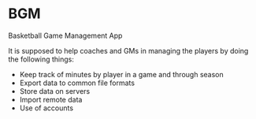 # BGM
Basketball  Game Management App

It is supposed to help coaches and GMs in managing the players by doing the following things:
  - Keep track of minutes by player in a game and through season
  - Export data to common file formats
  - Store data on servers
  - Import remote data
  - Use of accounts
  
